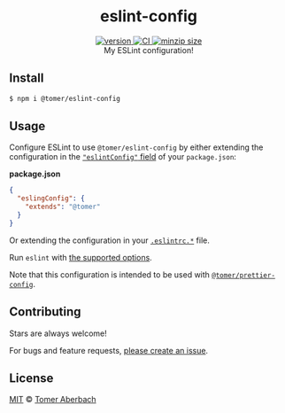 <h1 align="center">
  eslint-config
</h1>

<div align="center">
  <a href="https://npmjs.org/package/eslint-config">
    <img src="https://badgen.now.sh/npm/v/eslint-config" alt="version" />
  </a>
  <a href="https://github.com/TomerAberbach/eslint-config/actions">
    <img src="https://github.com/TomerAberbach/eslint-config/workflows/CI/badge.svg" alt="CI" />
  </a>
  <a href="https://bundlephobia.com/result?p=@tomer/eslint-config">
    <img src="https://badgen.net/bundlephobia/minzip/@tomer/eslint-config" alt="minzip size" />
  </a>
</div>

<div align="center">
  My ESLint configuration!
</div>

## Install

```sh
$ npm i @tomer/eslint-config
```

## Usage

Configure ESLint to use `@tomer/eslint-config` by either extending the configuration in the [`"eslintConfig"` field](https://eslint.org/docs/developer-guide/shareable-configs#using-a-shareable-config) of your `package.json`:

**package.json**

```json
{
  "eslingConfig": {
    "extends": "@tomer"
  }
}
```

Or extending the configuration in your [`.eslintrc.*`](https://eslint.org/docs/user-guide/configuring#configuration-file-formats) file.

Run `eslint` with [the supported options](https://eslint.org/docs/user-guide/command-line-interface#options).

Note that this configuration is intended to be used with [`@tomer/prettier-config`](https://github.com/TomerAberbach/prettier-config).

## Contributing

Stars are always welcome!

For bugs and feature requests, [please create an issue](https://github.com/TomerAberbach/eslint-config/issues/new).

## License

[MIT](https://github.com/TomerAberbach/eslint-config/blob/main/license) © [Tomer Aberbach](https://github.com/TomerAberbach)
